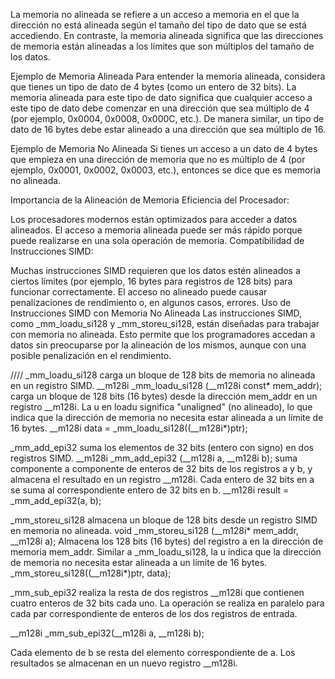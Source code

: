 La memoria no alineada se refiere a un acceso a memoria en el que la dirección no está alineada según el tamaño del tipo de dato que se está accediendo. En contraste, la memoria alineada significa que las direcciones de memoria están alineadas a los límites que son múltiplos del tamaño de los datos.

Ejemplo de Memoria Alineada
Para entender la memoria alineada, considera que tienes un tipo de dato de 4 bytes (como un entero de 32 bits). La memoria alineada para este tipo de dato significa que cualquier acceso a este tipo de dato debe comenzar en una dirección que sea múltiplo de 4 (por ejemplo, 0x0004, 0x0008, 0x000C, etc.). De manera similar, un tipo de dato de 16 bytes debe estar alineado a una dirección que sea múltiplo de 16.

Ejemplo de Memoria No Alineada
Si tienes un acceso a un dato de 4 bytes que empieza en una dirección de memoria que no es múltiplo de 4 (por ejemplo, 0x0001, 0x0002, 0x0003, etc.), entonces se dice que es memoria no alineada.

Importancia de la Alineación de Memoria
Eficiencia del Procesador:

Los procesadores modernos están optimizados para acceder a datos alineados. El acceso a memoria alineada puede ser más rápido porque puede realizarse en una sola operación de memoria.
Compatibilidad de Instrucciones SIMD:

Muchas instrucciones SIMD requieren que los datos estén alineados a ciertos límites (por ejemplo, 16 bytes para registros de 128 bits) para funcionar correctamente. El acceso no alineado puede causar penalizaciones de rendimiento o, en algunos casos, errores.
Uso de Instrucciones SIMD con Memoria No Alineada
Las instrucciones SIMD, como _mm_loadu_si128 y _mm_storeu_si128, están diseñadas para trabajar con memoria no alineada. Esto permite que los programadores accedan a datos sin preocuparse por la alineación de los mismos, aunque con una posible penalización en el rendimiento.


////
_mm_loadu_si128 carga un bloque de 128 bits de memoria no alineada en un
registro SIMD.
__m128i _mm_loadu_si128 (__m128i const* mem_addr);
carga un bloque de 128 bits (16 bytes) desde la dirección mem_addr en un
registro __m128i. La u en loadu significa "unaligned" (no alineado), lo que
indica que la dirección de memoria no necesita estar alineada a un límite de 16
bytes.
__m128i data = _mm_loadu_si128((__m128i*)ptr);

_mm_add_epi32 suma los elementos de 32 bits (entero con signo) en dos registros
SIMD.
__m128i _mm_add_epi32 (__m128i a, __m128i b);
suma componente a componente de enteros de 32 bits de los registros a y b, y
almacena el resultado en un registro __m128i. Cada entero de 32 bits en a se
suma al correspondiente entero de 32 bits en b.
__m128i result = _mm_add_epi32(a, b);

_mm_storeu_si128 almacena un bloque de 128 bits desde un registro SIMD en
memoria no alineada. void _mm_storeu_si128 (__m128i* mem_addr, __m128i a);
Almacena los 128 bits (16 bytes) del registro a en la dirección de memoria
mem_addr. Similar a _mm_loadu_si128, la u indica que la dirección de memoria no
necesita estar alineada a un límite de 16 bytes. 
_mm_storeu_si128((__m128i*)ptr,
data);

_mm_sub_epi32 realiza la resta de dos registros __m128i que contienen cuatro enteros de 32 bits cada uno. La operación se realiza en paralelo para cada par correspondiente de enteros de los dos registros de entrada.

__m128i _mm_sub_epi32(__m128i a, __m128i b);

Cada elemento de b se resta del elemento correspondiente de a. Los resultados se almacenan en un nuevo registro __m128i.

